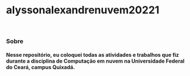 # alyssonalexandrenuvem20221

<br>

### Sobre

#### Nesse repositório, eu coloquei todas as atividades e trabalhos que fiz durante a disciplina de Computação em nuvem na Universidade Federal do Ceará, campus Quixadá.
